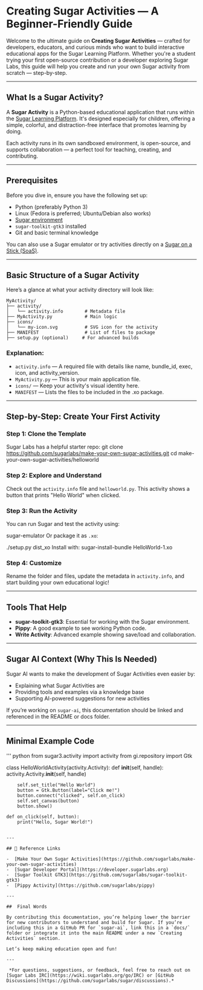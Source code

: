 #  Creating Sugar Activities — A Beginner-Friendly Guide

Welcome to the ultimate guide on **Creating Sugar Activities** — crafted for developers, educators, and curious minds who want to build interactive educational apps for the Sugar Learning Platform. Whether you're a student trying your first open-source contribution or a developer exploring Sugar Labs, this guide will help you create and run your own Sugar activity from scratch — step-by-step.

---

## What Is a Sugar Activity?

A **Sugar Activity** is a Python-based educational application that runs within the [Sugar Learning Platform](https://sugarlabs.org/). It's designed especially for children, offering a simple, colorful, and distraction-free interface that promotes learning by doing.

Each activity runs in its own sandboxed environment, is open-source, and supports collaboration — a perfect tool for teaching, creating, and contributing.

---

## Prerequisites

Before you dive in, ensure you have the following set up:

- Python (preferably Python 3)
- Linux (Fedora is preferred; Ubuntu/Debian also works)
- [Sugar environment](https://github.com/sugarlabs/sugar)
- `sugar-toolkit-gtk3` installed
- Git and basic terminal knowledge

You can also use a Sugar emulator or try activities directly on a [Sugar on a Stick (SoaS)](https://wiki.sugarlabs.org/go/Sugar_on_a_Stick).

---

##  Basic Structure of a Sugar Activity

Here’s a glance at what your activity directory will look like:

```
MyActivity/
├── activity/
│   └── activity.info        # Metadata file
├── MyActivity.py            # Main logic
├── icons/
│   └── my-icon.svg          # SVG icon for the activity
├── MANIFEST                 # List of files to package
├── setup.py (optional)     # For advanced builds
```

### Explanation:
- `activity.info` — A required file with details like name, bundle_id, exec, icon, and activity_version.
- `MyActivity.py` — This is your main application file.
- `icons/` — Keep your activity's visual identity here.
- `MANIFEST` — Lists the files to be included in the .xo package.

---

##  Step-by-Step: Create Your First Activity

### Step 1: Clone the Template

Sugar Labs has a helpful starter repo:
git clone https://github.com/sugarlabs/make-your-own-sugar-activities.git
cd make-your-own-sugar-activities/helloworld


###  Step 2: Explore and Understand
Check out the `activity.info` file and `helloworld.py`. This activity shows a button that prints "Hello World" when clicked.

###  Step 3: Run the Activity
You can run Sugar and test the activity using:

sugar-emulator
Or package it as `.xo`:

./setup.py dist_xo
Install with:
sugar-install-bundle HelloWorld-1.xo


###  Step 4: Customize
Rename the folder and files, update the metadata in `activity.info`, and start building your own educational logic!

---

##  Tools That Help

- **sugar-toolkit-gtk3**: Essential for working with the Sugar environment.
- **Pippy**: A good example to see working Python code.
- **Write Activity**: Advanced example showing save/load and collaboration.

---

##  Sugar AI Context (Why This Is Needed)

Sugar AI wants to make the development of Sugar Activities even easier by:
- Explaining what Sugar Activities are
- Providing tools and examples via a knowledge base
- Supporting AI-powered suggestions for new activities

If you’re working on `sugar-ai`, this documentation should be linked and referenced in the README or docs folder.

---

##  Minimal Example Code

 ''' python 
from sugar3.activity import activity
from gi.repository import Gtk

class HelloWorldActivity(activity.Activity):
    def __init__(self, handle):
        activity.Activity.__init__(self, handle)

        self.set_title("Hello World")
        button = Gtk.Button(label="Click me!")
        button.connect("clicked", self.on_click)
        self.set_canvas(button)
        button.show()

    def on_click(self, button):
        print("Hello, Sugar World!")
```

---

## 📎 Reference Links

-  [Make Your Own Sugar Activities](https://github.com/sugarlabs/make-your-own-sugar-activities)
-  [Sugar Developer Portal](https://developer.sugarlabs.org)
-  [Sugar Toolkit GTK3](https://github.com/sugarlabs/sugar-toolkit-gtk3)
-  [Pippy Activity](https://github.com/sugarlabs/pippy)

---

##  Final Words

By contributing this documentation, you’re helping lower the barrier for new contributors to understand and build for Sugar. If you’re including this in a GitHub PR for `sugar-ai`, link this in a `docs/` folder or integrate it into the main README under a new `Creating Activities` section.

Let’s keep making education open and fun!

---

 *For questions, suggestions, or feedback, feel free to reach out on [Sugar Labs IRC](https://wiki.sugarlabs.org/go/IRC) or [GitHub Discussions](https://github.com/sugarlabs/sugar/discussions).*


